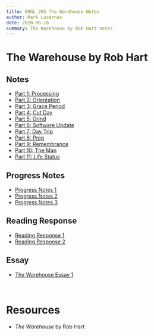 ```yaml
---
title: ENGL 205 The Warehouse Notes
author: Mark Lucernas
date: 2020-06-16
summary: The Warehouse by Rob Hart notes
---
```



# The Warehouse by Rob Hart

## Notes

  - [Part 1: Processing](notes/part-1)
  - [Part 2: Orientation](notes/part-2)
  - [Part 3: Grace Period](notes/part-3)
  - [Part 4: Cut Day](notes/part-4)
  - [Part 5: Grind](notes/part-5)
  - [Part 6: Software Update](notes/part-6)
  - [Part 7: Day Trip](notes/part-7)
  - [Part 8: Prep](notes/part-8)
  - [Part 9: Remembrance](notes/part-9)
  - [Part 10: The Man](notes/part-10)
  - [Part 11: Life Status](notes/part-11)


## Progress Notes

  - [Progress Notes 1](file:../../../../../files/summer-2020/ENGL-205/progress-notes/progress_notes_1.docx)
  - [Progress Notes 2](file:../../../../../files/summer-2020/ENGL-205/progress-notes/progress_notes_2.docx)
  - [Progress Notes 3](file:../../../../../files/summer-2020/ENGL-205/progress-notes/progress_notes_3.docx)


## Reading Response

  - [Reading Response 1](file:../../../../../files/summer-2020/ENGL-205/reading-response/reading_response_1.docx)
  - [Reading Response 2](file:../../../../../files/summer-2020/ENGL-205/reading-response/reading_response_2.docx)


## Essay

  - [The Warehouse Essay 1](essay)


<br>

# Resources

  - _The Warehouse_ by Rob Hart

